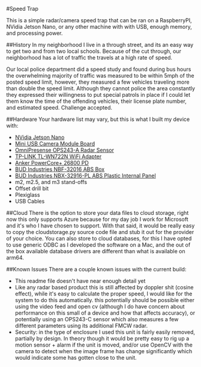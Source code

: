 #Speed Trap

This is a simple radar/camera speed trap that can be ran on a RaspberryPI, NVidia Jetson Nano, 
or any other machine with with USB, enough memory, and processing power.

##History 
In my neighborhood I live in a through street, and its an easy way to get two and from two local schools.
Because of the cut through, our neighborhood has a lot of traffic the travels at a high rate of speed.

Our local police department did a speed study and found during bus hours the overwhelming majority of 
traffic was measured to be within 5mph of the posted speed limit, however, they measured a few 
vehicles traveling more than double the speed limit. Although they cannot police the area constantly 
they expressed their willingness to put special patrols in place if I could let them know the time
of the offending vehicles, their license plate number, and estimated speed. Challenge accepted. 

##Hardware
Your hardware list may vary, but this is what I built my device with:
 * [NVidia Jetson Nano](https://developer.nvidia.com/embedded/jetson-nano-developer-kit)
 * [Mini USB Camera Module Board](https://www.amazon.com/gp/product/B07MFTDHLH/ref=ppx_yo_dt_b_asin_title_o08_s00?ie=UTF8&psc=1)
 * [OmniPresense OPS243-A Radar Sensor](https://omnipresense.com/product/ops243-doppler-radar-sensor/)
 * [TP-LINK TL-WN722N WiFi Adapter](https://www.microcenter.com/product/361805/tl-wn722n-150mbps-wireless-n-usb-adapter)
 * [Anker PowerCore+ 26800 PD](https://www.amazon.com/gp/product/B01MZ61PRW/ref=ppx_yo_dt_b_search_asin_title?ie=UTF8&psc=1)
 * [BUD Industries NBF-32016 ABS Box](https://www.amazon.com/gp/product/B005UPANU2/ref=ppx_yo_dt_b_asin_title_o04_s01?ie=UTF8&psc=1)
 * [BUD Industries NBX-32916-PL ABS Plastic Internal Panel](https://www.amazon.com/gp/product/B005UPE83U/ref=ppx_yo_dt_b_asin_image_o04_s00?ie=UTF8&psc=1)
 * m2, m2.5, and m3 stand-offs
 * Offset drill bit
 * Plexiglass
 * USB Cables

##Cloud
There is the option to store your data files to cloud storage, right now this only supports Azure
because for my day job I work for Microsoft and it's who I have chosen to support. With that said,
it would be really easy to copy the cloudstorage.py source code file and stub it out for the provider 
of your choice. You can also store to cloud databases, for this I have opted to use generic ODBC as
I developed the software on a Mac, and the out of the box available database drivers are different 
than what is available on arm64.

##Known Issues
There are a couple known issues with the current build:
 * This readme file doesn't have near enough detail yet
 * Like any radar based product this is still affected by doppler shit (cosine effect), while 
   it's easy to calculate the proper speed, I would like for the system to do this automatically. 
   this potentially should be possible either using the video feed and open cv (although I do have
   concern about performance on this small of a device and how that affects accuracy), or potentially
   using an OPS243-C sensor which also measures a few different parameters using its additional 
   FMCW radar.
 * Security: in the type of enclosure I used this unit is fairly easily removed, partially by design. In
   theory though it would be pretty easy to rig up a motion sensor + alarm if the unit is moved, and/or
   use OpenCV with the camera to detect when the image frame has change significantly which would
   indicate some has gotten close to the unit.